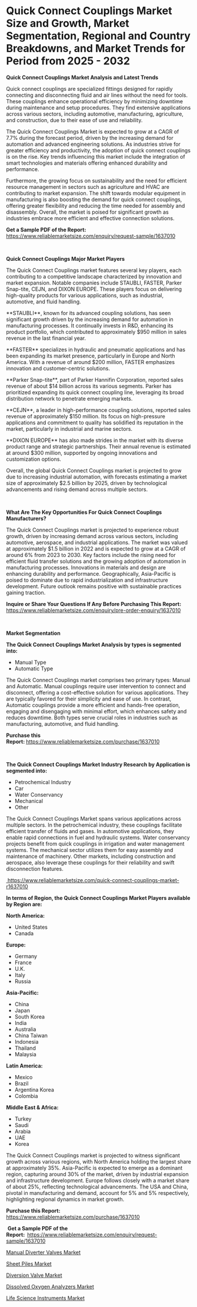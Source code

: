 <p><h1>Quick Connect Couplings Market Size and Growth, Market Segmentation, Regional and Country Breakdowns, and Market Trends for Period from 2025 -  2032</h1></p><p><strong>Quick Connect Couplings Market Analysis and Latest Trends</strong></p>
<p><p>Quick connect couplings are specialized fittings designed for rapidly connecting and disconnecting fluid and air lines without the need for tools. These couplings enhance operational efficiency by minimizing downtime during maintenance and setup procedures. They find extensive applications across various sectors, including automotive, manufacturing, agriculture, and construction, due to their ease of use and reliability.</p><p>The Quick Connect Couplings Market is expected to grow at a CAGR of 7.7% during the forecast period, driven by the increasing demand for automation and advanced engineering solutions. As industries strive for greater efficiency and productivity, the adoption of quick connect couplings is on the rise. Key trends influencing this market include the integration of smart technologies and materials offering enhanced durability and performance.</p><p>Furthermore, the growing focus on sustainability and the need for efficient resource management in sectors such as agriculture and HVAC are contributing to market expansion. The shift towards modular equipment in manufacturing is also boosting the demand for quick connect couplings, offering greater flexibility and reducing the time needed for assembly and disassembly. Overall, the market is poised for significant growth as industries embrace more efficient and effective connection solutions.</p></p>
<p><strong>Get a Sample PDF of the Report:&nbsp;</strong> <a href="https://www.reliablemarketsize.com/enquiry/request-sample/1637010?utm_campaign=2176&utm_medium=2&utm_source=Github&utm_content=ia&utm_term=08042025&utm_id=quick-connect-couplings">https://www.reliablemarketsize.com/enquiry/request-sample/1637010</a></p>
<p>&nbsp;</p>
<p><strong>Quick Connect Couplings Major Market Players</strong></p>
<p><p>The Quick Connect Couplings market features several key players, each contributing to a competitive landscape characterized by innovation and market expansion. Notable companies include STAUBLI, FASTER, Parker Snap-tite, CEJN, and DIXON EUROPE. These players focus on delivering high-quality products for various applications, such as industrial, automotive, and fluid handling.</p><p>**STAUBLI**, known for its advanced coupling solutions, has seen significant growth driven by the increasing demand for automation in manufacturing processes. It continually invests in R&D, enhancing its product portfolio, which contributed to approximately $950 million in sales revenue in the last financial year.</p><p>**FASTER** specializes in hydraulic and pneumatic applications and has been expanding its market presence, particularly in Europe and North America. With a revenue of around $200 million, FASTER emphasizes innovation and customer-centric solutions.</p><p>**Parker Snap-tite**, part of Parker Hannifin Corporation, reported sales revenue of about $14 billion across its various segments. Parker has prioritized expanding its quick connect coupling line, leveraging its broad distribution network to penetrate emerging markets.</p><p>**CEJN**, a leader in high-performance coupling solutions, reported sales revenue of approximately $150 million. Its focus on high-pressure applications and commitment to quality has solidified its reputation in the market, particularly in industrial and marine sectors.</p><p>**DIXON EUROPE** has also made strides in the market with its diverse product range and strategic partnerships. Their annual revenue is estimated at around $300 million, supported by ongoing innovations and customization options.</p><p>Overall, the global Quick Connect Couplings market is projected to grow due to increasing industrial automation, with forecasts estimating a market size of approximately $2.5 billion by 2025, driven by technological advancements and rising demand across multiple sectors.</p></p>
<p>&nbsp;</p>
<p><strong>What Are The Key Opportunities For Quick Connect Couplings Manufacturers?</strong></p>
<p><p>The Quick Connect Couplings market is projected to experience robust growth, driven by increasing demand across various sectors, including automotive, aerospace, and industrial applications. The market was valued at approximately $1.5 billion in 2022 and is expected to grow at a CAGR of around 6% from 2023 to 2030. Key factors include the rising need for efficient fluid transfer solutions and the growing adoption of automation in manufacturing processes. Innovations in materials and design are enhancing durability and performance. Geographically, Asia-Pacific is poised to dominate due to rapid industrialization and infrastructure development. Future outlook remains positive with sustainable practices gaining traction.</p></p>
<p><strong>Inquire or Share Your Questions If Any Before Purchasing This Report:</strong> <a href="https://www.reliablemarketsize.com/enquiry/pre-order-enquiry/1637010?utm_campaign=2176&utm_medium=2&utm_source=Github&utm_content=ia&utm_term=08042025&utm_id=quick-connect-couplings">https://www.reliablemarketsize.com/enquiry/pre-order-enquiry/1637010</a></p>
<p>&nbsp;</p>
<p><strong>Market Segmentation</strong></p>
<p><strong>The Quick Connect Couplings Market Analysis by types is segmented into:</strong></p>
<p><ul><li>Manual Type</li><li>Automatic Type</li></ul></p>
<p><p>The Quick Connect Couplings market comprises two primary types: Manual and Automatic. Manual couplings require user intervention to connect and disconnect, offering a cost-effective solution for various applications. They are typically favored for their simplicity and ease of use. In contrast, Automatic couplings provide a more efficient and hands-free operation, engaging and disengaging with minimal effort, which enhances safety and reduces downtime. Both types serve crucial roles in industries such as manufacturing, automotive, and fluid handling.</p></p>
<p><strong>Purchase this Report:&nbsp;</strong><a href="https://www.reliablemarketsize.com/purchase/1637010?utm_campaign=2176&utm_medium=2&utm_source=Github&utm_content=ia&utm_term=08042025&utm_id=quick-connect-couplings">https://www.reliablemarketsize.com/purchase/1637010</a></p>
<p>&nbsp;</p>
<p><strong>The Quick Connect Couplings Market Industry Research by Application is segmented into:</strong></p>
<p><ul><li>Petrochemical Industry</li><li>Car</li><li>Water Conservancy</li><li>Mechanical</li><li>Other</li></ul></p>
<p><p>The Quick Connect Couplings Market spans various applications across multiple sectors. In the petrochemical industry, these couplings facilitate efficient transfer of fluids and gases. In automotive applications, they enable rapid connections in fuel and hydraulic systems. Water conservancy projects benefit from quick couplings in irrigation and water management systems. The mechanical sector utilizes them for easy assembly and maintenance of machinery. Other markets, including construction and aerospace, also leverage these couplings for their reliability and swift disconnection features.</p></p>
<p><a href="https://www.reliablemarketsize.com/quick-connect-couplings-market-r1637010?utm_campaign=2176&utm_medium=2&utm_source=Github&utm_content=ia&utm_term=08042025&utm_id=quick-connect-couplings">&nbsp;https://www.reliablemarketsize.com/quick-connect-couplings-market-r1637010</a></p>
<p><strong>In terms of Region, the Quick Connect Couplings Market Players available by Region are:</strong></p>
<p>
    <p> <strong> North America: </strong>
        <ul>
            <li>United States</li>
            <li>Canada</li>
        </ul>
        </p> 
    <p> <strong> Europe: </strong>
        <ul>
            <li>Germany</li>
            <li>France</li>
            <li>U.K.</li>
            <li>Italy</li>
            <li>Russia</li>
        </ul>
        </p> 
    <p> <strong> Asia-Pacific: </strong>
        <ul>
            <li>China</li>
            <li>Japan</li>
            <li>South Korea</li>
            <li>India</li>
            <li>Australia</li>
            <li>China Taiwan</li>
            <li>Indonesia</li>
            <li>Thailand</li>
            <li>Malaysia</li>
        </ul>
        </p> 
    <p> <strong> Latin America: </strong>
        <ul>
            <li>Mexico</li>
            <li>Brazil</li>
            <li>Argentina Korea</li>
            <li>Colombia</li>
        </ul>
        </p> 
    <p> <strong> Middle East & Africa: </strong>
        <ul>
            <li>Turkey</li>
            <li>Saudi</li>
            <li>Arabia</li>
            <li>UAE</li>
            <li>Korea</li>
        </ul>
    </p>
    </p>
<p><p>The Quick Connect Couplings market is projected to witness significant growth across various regions, with North America holding the largest share at approximately 35%. Asia-Pacific is expected to emerge as a dominant region, capturing around 30% of the market, driven by industrial expansion and infrastructure development. Europe follows closely with a market share of about 25%, reflecting technological advancements. The USA and China, pivotal in manufacturing and demand, account for 5% and 5% respectively, highlighting regional dynamics in market growth.</p></p>
<p><strong>Purchase this Report: </strong><a href="https://www.reliablemarketsize.com/purchase/1637010?utm_campaign=2176&utm_medium=2&utm_source=Github&utm_content=ia&utm_term=08042025&utm_id=quick-connect-couplings">https://www.reliablemarketsize.com/purchase/1637010</a></p>
<p>&nbsp;<strong>Get a Sample PDF of the Report:&nbsp;&nbsp;</strong><a href="https://www.reliablemarketsize.com/enquiry/request-sample/1637010?utm_campaign=2176&utm_medium=2&utm_source=Github&utm_content=ia&utm_term=08042025&utm_id=quick-connect-couplings">https://www.reliablemarketsize.com/enquiry/request-sample/1637010</a></p>
<p><strong></strong></p>
<p><p><a href="https://github.com/stuwinawisa/Market-Research-Report-List-1/blob/main/manual-diverter-valves-market.md?utm_campaign=2176&utm_medium=2&utm_source=Github&utm_content=ia&utm_term=08042025&utm_id=quick-connect-couplings">Manual Diverter Valves Market</a></p><p><a href="https://github.com/asoauoldag3n/Market-Research-Report-List-1/blob/main/sheet-piles-market.md?utm_campaign=2176&utm_medium=2&utm_source=Github&utm_content=ia&utm_term=08042025&utm_id=quick-connect-couplings">Sheet Piles Market</a></p><p><a href="https://github.com/marcayaminig/Market-Research-Report-List-1/blob/main/diversion-valve-market.md?utm_campaign=2176&utm_medium=2&utm_source=Github&utm_content=ia&utm_term=08042025&utm_id=quick-connect-couplings">Diversion Valve Market</a></p><p><a href="https://github.com/awwqamet/Market-Research-Report-List-1/blob/main/dissolved-oxygen-analyzers-market.md?utm_campaign=2176&utm_medium=2&utm_source=Github&utm_content=ia&utm_term=08042025&utm_id=quick-connect-couplings">Dissolved Oxygen Analyzers Market</a></p><p><a href="https://github.com/phillpfantis/Market-Research-Report-List-1/blob/main/life-science-instruments-market.md?utm_campaign=2176&utm_medium=2&utm_source=Github&utm_content=ia&utm_term=08042025&utm_id=quick-connect-couplings">Life Science Instruments Market</a></p></p>